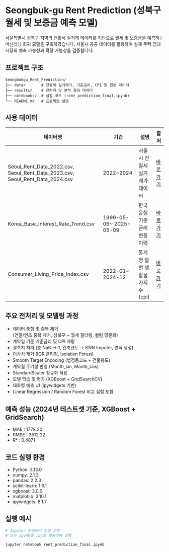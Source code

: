 # Seongbuk-gu Rent Prediction (성북구 월세 및 보증금 예측 모델)

서울특별시 성북구 지역의 전월세 실거래 데이터를 기반으로 월세 및 보증금을 예측하는 머신러닝 회귀 모델을 구축하였습니다. 서울시 공공 데이터를 활용하여 실제 주택 임대 시장의 예측 가능성과 확장 가능성을 검증합니다.

## 프로젝트 구조

```
Seongbukgu_Rent_Prediction/
├── data/       # 전월세 실거래가, 기준금리, CPI 등 원본 데이터
├── results/    # 전처리 및 분석 결과 데이터
├── notebooks/  # 실험 코드 (rent_prediction_final.ipynb)
└── README.md   # 프로젝트 설명
```

## 사용 데이터

| 데이터명 | 기간 | 설명 | 출처 |
|----------|------|------|------|
| Seoul_Rent_Data_2022.csv, Seoul_Rent_Data_2023.csv, Seoul_Rent_Data_2024.csv | 2022~2024 | 서울시 전월세 실거래가 데이터| [바로가기](https://data.seoul.go.kr/dataList/OA-21276/S/1/datasetView.do) |
| Korea_Base_Interest_Rate_Trend.csv | 1999-05-06~ 2025-05-09 | 한국은행 기준금리 변동 이력 | [바로가기](https://www.bok.or.kr/portal/singl/baseRate/list.do?dataSeCd=01&menuNo=200643) |
| Consumer_Living_Price_Index.csv | 2022-01~ 2024-12   | 통계청 월별 생활물가지수(cpi) | [바로가기](https://data.seoul.go.kr/dataList/10611/S/2/datasetView.do) |

## 주요 전처리 및 모델링 과정

- 데이터 통합 및 중복 제거  
  (연말/연초 중복 제거, 성북구 + 월세 필터링, 컬럼 영문화)
- 계약일 기준 기준금리 및 CPI 매핑
- 결측치 처리 (층 NaN → 1, 건축년도 → KNN Imputer, 연식 생성)
- 이상치 제거 (IQR 클리핑, Isolation Forest)
- Smooth Target Encoding (법정동코드 + 건물용도)
- 계약월 주기성 반영 (Month_sin, Month_cos)
- StandardScaler 정규화 적용
- 모델 학습 및 평가 (XGBoost + GridSearchCV)
- 대화형 예측 UI (ipywidgets 기반)
- Linear Regression / Random Forest 비교 실험 포함

## 예측 성능 (2024년 테스트셋 기준, XGBoost + GridSearch)

- MAE  : 1778.20  
- RMSE : 3512.22  
- R²   : 0.4871

## 코드 실행 환경

- Python: 3.13.0  
- numpy: 2.1.3  
- pandas: 2.2.3  
- scikit-learn: 1.6.1  
- xgboost: 3.0.0  
- matplotlib: 3.10.1  
- ipywidgets: 8.1.7  

## 실행 예시

```bash
# Jupyter 환경에서 실행 권장
# 또는 ipynb를 .py로 변환하여 실행

jupyter notebook rent_prediction_final.ipynb
```


